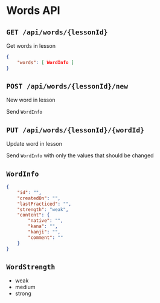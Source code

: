 # Words API

## `GET /api/words/{lessonId}`
Get words in lesson

```json
{
	"words": [ WordInfo ]
}
```

## `POST /api/words/{lessonId}/new`
New word in lesson

Send `WordInfo`

## `PUT /api/words/{lessonId}/{wordId}`
Update word in lesson

Send `WordInfo` with only the values that should be changed

## `WordInfo`
```json
{
	"id": "",
	"createdOn": "",
	"lastPracticed": "",
	"strength": "weak",
	"content": {
		"native": "",
		"kana": "",
		"kanji": "",
		"comment": ""
	}
}
```

## `WordStrength`
- weak
- medium
- strong